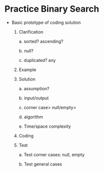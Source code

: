 # Practice Binary Search

- Basic prototype of coding solution

    1. Clarification
    
        a. sorted? ascending?
        
        b. null?
        
        c. duplicated? any
    2. Example
    3. Solution
    
        a. assumption?
            
        b. input/output
        
        c. corner case> null/empty>
        
        d. algorithm
        
        e. Time/space complexity
        
    4. Coding
    
    5. Test
    
        a. Test corner cases: null, empty
        
        b. Test general cases
        